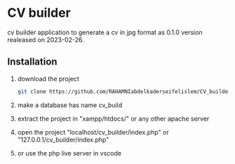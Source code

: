 # CV builder

cv builder application to generate a cv in jpg format as 0.1.0 version realeased on 2023-02-26.

## Installation

1. download the project

    ```bash
    git clone https://github.com/RAHAMNIabdelkaderseifelislem/CV_builder.git
    ```

2. make a database has name cv_build

3. extract the project in "xampp/htdocs/" or any other apache server

4. open the project "localhost/cv_builder/index.php" or "127.0.0.1/cv_builder/index.php"

5. or use the php live server in vscode
